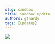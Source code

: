 ```yaml
---
slug: sandbox
title: Sandbox Update
authors: gtnardy
tags: [updates]
---
```



![](/img/blog/updates/sandbox.webp)

<!--truncate-->